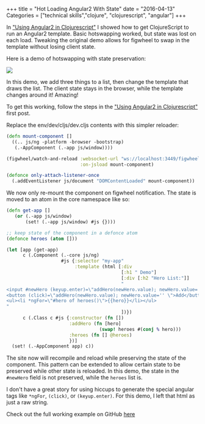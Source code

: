 +++
title = "Hot Loading Angular2 With State"
date = "2016-04-13"
Categories = ["technical skills","clojure", "clojurescript", "angular"]
+++


In ["Using Angular2 in Clojurescript"](/cljs-angular2/)
I showed how to get ClojureScript to run an Angular2 template. Basic hotswapping
worked, but state was lost on each load. Tweaking the original demo allows for
figwheel to swap in the template without losing client state.

Here is a demo of hotswapping with state preservation:

<img src="/images/hotswap.gif"></img>

In this demo, we add three things to a list, then change the template that draws
the list. The client state stays in the browser, while the template changes
around it! Amazing!

To get this working, follow the steps in the
["Using Angular2 in Clojurescript"](/cljs-angular2/) first post. 

Replace the env/dev/cljs/dev.cljs contents with this simpler reloader:

```clojure
(defn mount-component []
  ((.. js/ng -platform -browser -bootstrap)
   (.-AppComponent (.-app js/window))))

(figwheel/watch-and-reload :websocket-url "ws://localhost:3449/figwheel-ws"
                           :on-jsload mount-component)

(defonce only-attach-listener-once
  (.addEventListener js/document "DOMContentLoaded" mount-component))
```

We now only re-mount the component on figwheel notification. The state is moved
to an atom in the core namespace like so:

```clojure
(defn get-app []
   (or (.-app js/window)
       (set! (.-app js/window) #js {})))

;; keep state of the component in a defonce atom
(defonce heroes (atom []))

(let [app (get-app)
      c (.Component (.-core js/ng)
                    #js {:selector "my-app"
                         :template (html [:div
                                          [:h1 " Demo"]
                                          [:div [:h2 "Hero List:"]]
                                          "
<input #newHero (keyup.enter)=\"addHero(newHero.value); newHero.value='' \" >
<button (click)=\"addHero(newHero.value); newHero.value='' \">Add</button>
<ul><li *ngFor=\"#hero of heroes()\">{{hero}}</li></ul>
"
                                          ])})
      c (.Class c #js {:constructor (fn [])
                       :addHero (fn [hero]
                                  (swap! heroes #(conj % hero)))
                       :heroes (fn [] @heroes)
                       })]
  (set! (.-AppComponent app) c))
```

The site now will recompile and reload while preserving the state of the
component. This pattern can be extended to allow certain state to be preserved
while other state is reloaded. In this demo, the state in the ```#newHero```
field is not preserved, while the ```heroes``` list is.

I don't have a great story for using hiccups to generate the special angular
tags like ```*ngFor```, ```(click)```, or ```(keyup.enter)```. For this demo, I
left that html as just a raw string.

Check out the full working example on GitHub [here](https://github.com/steveshogren/angular2-cljs/tree/5025e2983ab054c88717c89528b85c7f9aaea851)
